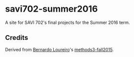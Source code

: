 # savi702-summer2016

A site for SAVI 702's final projects for the Summer 2016 term.

## Credits

Derived from [Bernardo Loureiro](https://github.com/bplmp)'s [methods3-fall2015](https://github.com/DUE-Parsons/methods3-fall2015).
